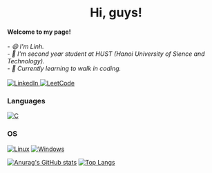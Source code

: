 

<!--
**lyng148/lyng148** is a ✨ _special_ ✨ repository because its `README.md` (this file) appears on your GitHub profile.

Here are some ideas to get you started:

- 🔭 I’m currently working on ...
- 🌱 I’m currently learning ...
- 👯 I’m looking to collaborate on ...
- 🤔 I’m looking for help with ...
- 💬 Ask me about ...
- 📫 How to reach me: ...
- 😄 Pronouns: ...
- ⚡ Fun fact: ...
-->
<h1 align="center">Hi, guys!</h1>

<p align="left">
    <b>Welcome to my page!</b><br><br>
    <i>
        - 😄 I'm Linh.<br>
        - 🌱 I'm second year student at HUST (Hanoi University of Sience and Technology). <br>
        - 🔭 Currently learning to walk in coding.<br>
   </i><br>
    <a href="https://www.linkedin.com/in/">
        <img src="https://img.shields.io/badge/LinkedIn-blue?style=flat-square&logo=linkedin" alt="LinkedIn">
    </a>
    <a href="https://leetcode.com/linhcute148">
        <img src="https://img.shields.io/badge/LeetCode-blue?style=flat-square&logo=LeetCode" alt="LeetCode">
    </a>
</p>

### Languages

[![C](https://img.shields.io/badge/c-black?style=for-the-badge&logo=c)](https://github.com/lyng148)


### OS
[![Linux](https://img.shields.io/badge/linux-black?style=for-the-badge&logo=Linux)](https://github.com/wervlad)
[![Windows](https://img.shields.io/badge/Windows-black?style=for-the-badge&logo=Windows)](https://github.com/wervlad)



<!--

- 🔭 I’m currently working on ...
- 🌱 I’m currently learning ...
- 👯 I’m looking to collaborate on ...
- 🤔 I’m looking for help with ...
- 💬 Ask me about ...
- 📫 How to reach me: ...
- 😄 Pronouns: ...
- ⚡ Fun fact: ...
-->
[![Anurag's GitHub stats](https://github-readme-stats.vercel.app/api?username=lyng148&theme=Gradient)](https://github.com/lyng148/github-readme-stats)
[![Top Langs](https://github-readme-stats.vercel.app/api/top-langs/?username=lyng148&layout=donut&theme=Gradient)](https://github.com/lyng148/github-readme-stats)

